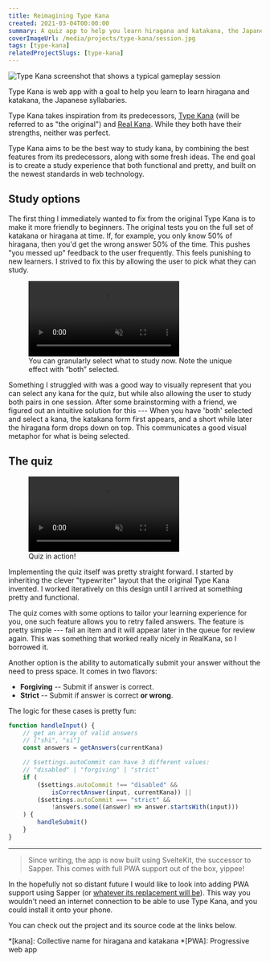 ```yaml
---
title: Reimagining Type Kana
created: 2021-03-04T00:00:00
summary: A quiz app to help you learn hiragana and katakana, the Japanese syllabaries.
coverImageUrl: /media/projects/type-kana/session.jpg
tags: [type-kana]
relatedProjectSlugs: [type-kana]
---
```


<script context="module">
  import { load } from "./_load"
  export { load }
</script>

![Type Kana screenshot that shows a typical gameplay
session](/media/projects/type-kana/session.jpg)

Type Kana is web app with a goal to help you learn to learn hiragana and
katakana, the Japanese syllabaries.

Type Kana takes inspiration from its predecessors, [Type
Kana](https://lab.fleon.org/type-kana/) (will be referred to as "the original")
and [Real Kana](https://realkana.com/). While they both have their strengths,
neither was perfect.

Type Kana aims to be the best way to study kana, by
combining the best features from its predecessors, along with some fresh ideas.
The end goal is to create a study experience that both functional and pretty,
and built on the newest standards in web technology.

## Study options

The first thing I immediately wanted to fix from the original Type Kana is to
make it more friendly to beginners. The original tests you on the full set of
katakana or hiragana at time. If, for example, you only know 50% of hiragana,
then you'd get the wrong answer 50% of the time. This pushes "you messed up"
feedback to the user frequently. This feels punishing to new learners. I strived
to fix this by allowing the user to pick what they can study.

<figure>
  <video autoplay loop playsinline muted>
    <source src="/media/projects/type-kana/select-kana.mov" type="video/mp4">
  </video>
  <figcaption>
    You can granularly select what to study now. Note the unique effect with 
    “both” selected.
  </figcaption>
</figure>

Something I struggled with was a good way to visually represent that you can
select any kana for the quiz, but while also allowing the user to study both
pairs in one session. After some brainstorming with a friend, we figured out an
intuitive solution for this --- When you have 'both' selected and select a kana,
the katakana form first appears, and a short while later the hiragana form drops
down on top. This communicates a good visual metaphor for what is being
selected.

## The quiz

<figure>
  <video autoplay loop playsinline muted>
    <source src="/media/projects/type-kana/session.mov" type="video/mp4">
  </video>
  <figcaption>
    Quiz in action!
  </figcaption>
</figure>

Implementing the quiz itself was pretty straight forward. I started by
inheriting the clever "typewriter" layout that the original Type Kana invented.
I worked iteratively on this design until I arrived at something pretty and
functional.

The quiz comes with some options to tailor your learning experience for you, one
such feature allows you to retry failed answers. The feature is pretty simple
--- fail an item and it will appear later in the queue for review again. This
was something that worked really nicely in RealKana, so I borrowed it.

Another option is the ability to automatically submit your answer without the
need to press space. It comes in two flavors:

- **Forgiving** -- Submit if answer is correct.
- **Strict** -- Submit if answer is correct **or wrong**.

The logic for these cases is pretty fun:

```js
function handleInput() {
	// get an array of valid answers
	// ["shi", "si"]
	const answers = getAnswers(currentKana)

	// $settings.autoCommit can have 3 different values:
	// "disabled" | "forgiving" | "strict"
	if (
		($settings.autoCommit !== "disabled" &&
			isCorrectAnswer(input, currentKana)) ||
		($settings.autoCommit === "strict" &&
			!answers.some((answer) => answer.startsWith(input)))
	) {
		handleSubmit()
	}
}
```

---

> Since writing, the app is now built using SvelteKit, the successor to Sapper.
> This comes with full PWA support out of the box, yippee!

In the hopefully not so distant future I would like to look into adding PWA
support using Sapper (or [whatever its replacement will
be](https://svelte.dev/blog/whats-the-deal-with-sveltekit)). This way you
wouldn't need an internet connection to be able to use Type Kana, and you could
install it onto your phone.

You can check out the project and its source code at the links below.

<!-- prettier-ignore  -->
*[kana]: Collective name for hiragana and katakana
*[PWA]: Progressive web app
